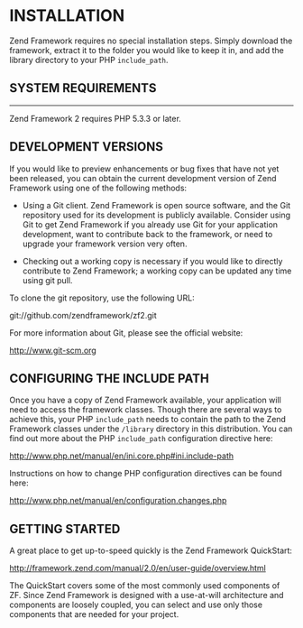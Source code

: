 # INSTALLATION

Zend Framework requires no special installation steps. Simply download
the framework, extract it to the folder you would like to keep it in,
and add the library directory to your PHP `include_path`.


## SYSTEM REQUIREMENTS
-------------------

Zend Framework 2 requires PHP 5.3.3 or later.

## DEVELOPMENT VERSIONS

If you would like to preview enhancements or bug fixes that have not yet
been released, you can obtain the current development version of Zend
Framework using one of the following methods:

 -  Using a Git client. Zend Framework is open source software, and the
    Git repository used for its development is publicly available.
    Consider using Git to get Zend Framework if you already use Git for
    your application development, want to contribute back to the
    framework, or need to upgrade your framework version very often.

 -  Checking out a working copy is necessary if you would like to directly
    contribute to Zend Framework; a working copy can be updated any time
    using git pull.

To clone the git repository, use the following URL:

git://github.com/zendframework/zf2.git

For more information about Git, please see the official website:

http://www.git-scm.org

## CONFIGURING THE INCLUDE PATH

Once you have a copy of Zend Framework available, your application will
need to access the framework classes. Though there are several ways to
achieve this, your PHP `include_path` needs to contain the path to the
Zend Framework classes under the `/library` directory in this
distribution. You can find out more about the PHP `include_path`
configuration directive here:

http://www.php.net/manual/en/ini.core.php#ini.include-path

Instructions on how to change PHP configuration directives can be found
here:

http://www.php.net/manual/en/configuration.changes.php

## GETTING STARTED

A great place to get up-to-speed quickly is the Zend Framework
QuickStart:

http://framework.zend.com/manual/2.0/en/user-guide/overview.html

The QuickStart covers some of the most commonly used components of ZF.
Since Zend Framework is designed with a use-at-will architecture and
components are loosely coupled, you can select and use only those
components that are needed for your project.
